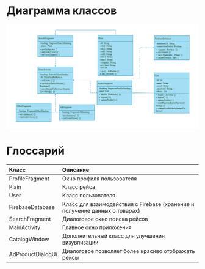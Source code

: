 # Диаграмма классов  

<img src="https://github.com/Alexrshut/LAB2_ZhTSRPO/blob/main/docs/diagrams/Class/ClassDiagram.png" width="800"/>

# Глоссарий

| Класс | Описание |
|:---|:---|
|ProfileFragment|	Окно профиля пользователя
|Plain|	Класс рейса
|User|	Класс пользователя
|FirebaseDatabase|	Класс для взаимодействия с Firebase (хранение и получение данных о товарах)
|SearchFragment|	Диалоговое окно поиска рейсов
|MainActivity| Главное окно приложения
|CatalogWindow|	Дополнительный класс для улучшения визувлизации
|AdProductDialogUi|	Диалоговое позволяет более красиво отображать рейсы
